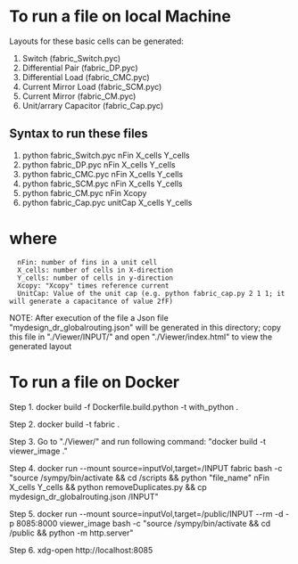 # To run a file on local Machine

Layouts for these basic cells can be generated:

1. Switch (fabric_Switch.pyc)	                     
2. Differential Pair (fabric_DP.pyc)		                     
3. Differential Load (fabric_CMC.pyc)		                     
4. Current Mirror Load (fabric_SCM.pyc)		                     
5. Current Mirror	     (fabric_CM.pyc)		                     
6. Unit/arrary Capacitor (fabric_Cap.pyc)

## Syntax to run these files

1. python fabric_Switch.pyc nFin X_cells Y_cells
2. python fabric_DP.pyc nFin X_cells Y_cells
3. python fabric_CMC.pyc nFin X_cells Y_cells
4. python fabric_SCM.pyc nFin X_cells Y_cells
5. python fabric_CM.pyc nFin Xcopy
6. python fabric_Cap.pyc unitCap X_cells Y_cells

# where 
      nFin: number of fins in a unit cell
      X_cells: number of cells in X-direction
      Y_cells: number of cells in y-direction
      Xcopy: "Xcopy" times reference current
      UnitCap: Value of the unit cap (e.g. python fabric_cap.py 2 1 1; it will generate a capacitance of value 2fF)

NOTE: After execution of the file  a Json file "mydesign_dr_globalrouting.json" will be generated in this directory; copy this file in "./Viewer/INPUT/" and open "./Viewer/index.html" to view the generated layout

# To run a file on Docker

Step 1. docker build -f Dockerfile.build.python -t with_python .

Step 2. docker build -t fabric .

Step 3. Go to "./Viewer/" and run following command: "docker build -t viewer_image ."

Step 4. docker run --mount source=inputVol,target=/INPUT fabric bash -c "source /sympy/bin/activate && cd /scripts && python "file_name" nFin X_cells Y_cells && python removeDuplicates.py && cp mydesign_dr_globalrouting.json /INPUT"

Step 5. docker run --mount source=inputVol,target=/public/INPUT --rm -d -p 8085:8000 viewer_image bash -c "source /sympy/bin/activate && cd /public && python -m http.server"

Step 6. xdg-open http://localhost:8085



